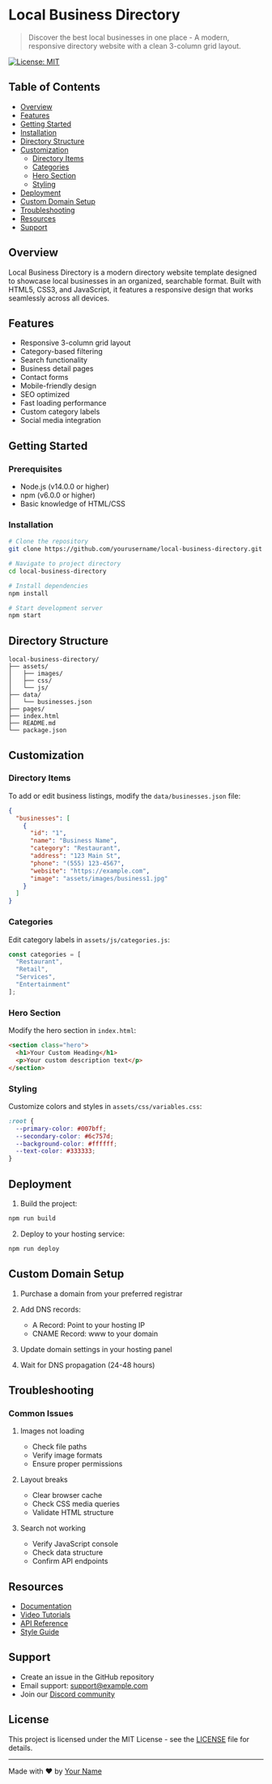 # Local Business Directory

> Discover the best local businesses in one place - A modern, responsive directory website with a clean 3-column grid layout.

[![License: MIT](https://img.shields.io/badge/License-MIT-blue.svg)](https://opensource.org/licenses/MIT)

## Table of Contents
- [Overview](#overview)
- [Features](#features)
- [Getting Started](#getting-started)
- [Installation](#installation)
- [Directory Structure](#directory-structure)
- [Customization](#customization)
  - [Directory Items](#directory-items)
  - [Categories](#categories)
  - [Hero Section](#hero-section)
  - [Styling](#styling)
- [Deployment](#deployment)
- [Custom Domain Setup](#custom-domain-setup)
- [Troubleshooting](#troubleshooting)
- [Resources](#resources)
- [Support](#support)

## Overview

Local Business Directory is a modern directory website template designed to showcase local businesses in an organized, searchable format. Built with HTML5, CSS3, and JavaScript, it features a responsive design that works seamlessly across all devices.

## Features

- Responsive 3-column grid layout
- Category-based filtering
- Search functionality
- Business detail pages
- Contact forms
- Mobile-friendly design
- SEO optimized
- Fast loading performance
- Custom category labels
- Social media integration

## Getting Started

### Prerequisites

- Node.js (v14.0.0 or higher)
- npm (v6.0.0 or higher)
- Basic knowledge of HTML/CSS

### Installation

```bash
# Clone the repository
git clone https://github.com/yourusername/local-business-directory.git

# Navigate to project directory
cd local-business-directory

# Install dependencies
npm install

# Start development server
npm start
```

## Directory Structure

```
local-business-directory/
├── assets/
│   ├── images/
│   ├── css/
│   └── js/
├── data/
│   └── businesses.json
├── pages/
├── index.html
├── README.md
└── package.json
```

## Customization

### Directory Items

To add or edit business listings, modify the `data/businesses.json` file:

```json
{
  "businesses": [
    {
      "id": "1",
      "name": "Business Name",
      "category": "Restaurant",
      "address": "123 Main St",
      "phone": "(555) 123-4567",
      "website": "https://example.com",
      "image": "assets/images/business1.jpg"
    }
  ]
}
```

### Categories

Edit category labels in `assets/js/categories.js`:

```javascript
const categories = [
  "Restaurant",
  "Retail",
  "Services",
  "Entertainment"
];
```

### Hero Section

Modify the hero section in `index.html`:

```html
<section class="hero">
  <h1>Your Custom Heading</h1>
  <p>Your custom description text</p>
</section>
```

### Styling

Customize colors and styles in `assets/css/variables.css`:

```css
:root {
  --primary-color: #007bff;
  --secondary-color: #6c757d;
  --background-color: #ffffff;
  --text-color: #333333;
}
```

## Deployment

1. Build the project:
```bash
npm run build
```

2. Deploy to your hosting service:
```bash
npm run deploy
```

## Custom Domain Setup

1. Purchase a domain from your preferred registrar
2. Add DNS records:
   - A Record: Point to your hosting IP
   - CNAME Record: www to your domain

3. Update domain settings in your hosting panel
4. Wait for DNS propagation (24-48 hours)

## Troubleshooting

### Common Issues

1. Images not loading
   - Check file paths
   - Verify image formats
   - Ensure proper permissions

2. Layout breaks
   - Clear browser cache
   - Check CSS media queries
   - Validate HTML structure

3. Search not working
   - Verify JavaScript console
   - Check data structure
   - Confirm API endpoints

## Resources

- [Documentation](https://docs.example.com)
- [Video Tutorials](https://youtube.com/example)
- [API Reference](https://api.example.com)
- [Style Guide](https://style.example.com)

## Support

- Create an issue in the GitHub repository
- Email support: support@example.com
- Join our [Discord community](https://discord.gg/example)

## License

This project is licensed under the MIT License - see the [LICENSE](LICENSE) file for details.

---

Made with ❤️ by [Your Name](https://github.com/yourusername)